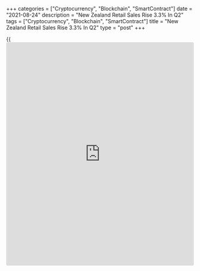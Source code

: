+++
categories = ["Cryptocurrency", "Blockchain", "SmartContract"]
date = "2021-08-24"
description = "New Zealand Retail Sales Rise 3.3% In Q2"
tags = ["Cryptocurrency", "Blockchain", "SmartContract"]
title = "New Zealand Retail Sales Rise 3.3% In Q2"
type = "post"
+++

{{<iframe id="large-banner" src="https://www.bounty.group/#slide=9.0" width="100%" height="600" scrolling="no" style="border: 0px solid rgb(216, 221, 230); border-radius: 3px;">}}

The total volume of retail sales in New Zealand was up a seasonally
adjusted 3.3 percent on quarter in the second quarter of 2021,
Statistics New Zealand said on Tuesday - accelerating from 2.8 percent
in the three months prior.

The total value of retail sales rose 4.0 percent on quarter (NZ$1.1
billion).

By industry, the largest movements were: electrical and electronic goods
retailing - up 6.9 percent; food and beverage services - up 5.6 percent;
motor vehicle and parts retailing - up 3.1 percent; pharmaceutical and
other store-based retailing - up 7.5 percent; and accommodation - up
11.4 percent.

On a yearly basis, retail sales surged 33.3 percent after gaining 6.6
percent in the previous three months.

For comments and feedback [contact](https://www.playgroundfx.com/contact/): editorial@rtt[news](https://www.letsplayfx.com/blog/forex-news-website/).com

[Economic News][1]

 **What parts of the world are seeing the best (and worst) economic
performances lately? Click[here][2] to check out our [Econ Scorecard][2]
and find out! See up-to-the-moment [ranking](https://www.playgroundfx.com/blog/crypto-exchange-ranking/)s for the best and worst
performers in [GDP][3], [unemployment rate][4], [inflation][5] and much
more.**

   1. www.rtt[news](https://www.letsplayfx.com/blog/forex-news-website/).com/Content/EconomicNews.aspx
   2. www.rtt[news](https://www.letsplayfx.com/blog/forex-news-website/).com/economic-scorecard/world-rank/PPI/highest-performance.aspx
   3. www.rtt[news](https://www.letsplayfx.com/blog/forex-news-website/).com/economic-scorecard/world-rank/GDP/highest-performance.aspx
   4. www.rtt[news](https://www.letsplayfx.com/blog/forex-news-website/).com/economic-scorecard/world-rank/unemployment-rate/lowest-performance.aspx
   5. www.rtt[news](https://www.letsplayfx.com/blog/forex-news-website/).com/economic-scorecard/world-rank/CPI/highest-performance.aspx